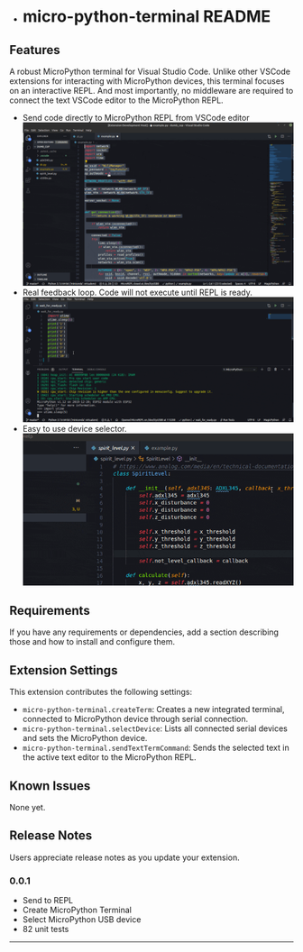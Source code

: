 * # micro-python-terminal README


## Features

A robust MicroPython terminal for Visual Studio Code.  Unlike other VSCode extensions for interacting with MicroPython devices, this terminal focuses on an interactive REPL.  And most importantly, no middleware are required to connect the text VSCode editor to the MicroPython REPL.

* Send code directly to MicroPython REPL from VSCode editor
![send-code-to-micro-repl](examples/micro-python-terminal-example.gif)
* Real feedback loop.  Code will not execute until REPL is ready.
![wait-until-micro-python-repl-is-ready](examples/micro-python-terminal-feedback-loop.gif)
* Easy to use device selector.
![micro-python-device-selector](examples/micro-python-terminal-device-selector.gif)
## Requirements

If you have any requirements or dependencies, add a section describing those and how to install and configure them.

## Extension Settings

This extension contributes the following settings:

* `micro-python-terminal.createTerm`: Creates a new integrated terminal, connected to MicroPython device through serial connection.
* `micro-python-terminal.selectDevice`: Lists all connected serial devices and sets the MicroPython device.
* `micro-python-terminal.sendTextTermCommand`: Sends the selected text in the active text editor to the MicroPython REPL.

## Known Issues

None yet.
## Release Notes

Users appreciate release notes as you update your extension.

### 0.0.1
* Send to REPL
* Create MicroPython Terminal
* Select MicroPython USB device
* 82 unit tests


-----------------------------------------------------------------------------------------------------------